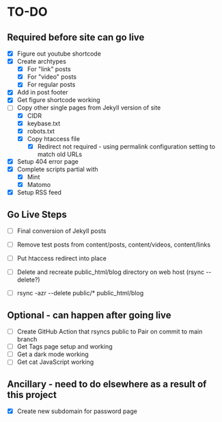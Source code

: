 # TO-DO

## Required before site can go live
- [X] Figure out youtube shortcode
- [X] Create archtypes
  - [X] For "link" posts
  - [X] For "video" posts
  - [X] For regular posts
- [X] Add in post footer
- [X] Get figure shortcode working
- [ ] Copy other single pages from Jekyll version of site
  - [X] CIDR
  - [X] keybase.txt
  - [X] robots.txt
  - [X] Copy htaccess file
    - [X] Redirect not required - using permalink configuration setting to match old URLs
- [X] Setup 404 error page
- [X] Complete scripts partial with
  - [X] Mint
  - [X] Matomo
- [X] Setup RSS feed

## Go Live Steps
- [ ] Final conversion of Jekyll posts
- [ ] Remove test posts from content/posts, content/videos, content/links
- [ ] Put htaccess redirect into place
- [ ] Delete and recreate public_html/blog directory on web host (rsync --delete?)
- [ ] rsync -azr --delete public/* public_html/blog


## Optional - can happen after going live
- [ ] Create GitHub Action that rsyncs public to Pair on commit to main branch
- [ ] Get Tags page setup and working
- [ ] Get a dark mode working
- [ ] Get cat JavaScript working

## Ancillary - need to do elsewhere as a result of this project
- [X] Create new subdomain for password page


